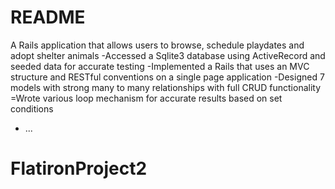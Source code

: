 # README

A Rails  application that allows users to browse, schedule playdates and adopt shelter animals 
-Accessed a Sqlite3 database using ActiveRecord and seeded data for accurate testing 
-Implemented a Rails that uses an MVC structure and RESTful conventions on a single page application
-Designed 7 models with strong many to many relationships with full CRUD functionality 
=Wrote various loop mechanism for accurate results based on set conditions


* ...
# FlatironProject2
